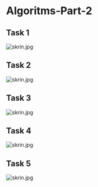 # Algoritms-Part-2
<h2>Task 1</h2>

<img src="img1.png" alt="skrin.jpg">

<h2>Task 2</h2>

<img src="img2.png" alt="skrin.jpg">

<h2>Task 3</h2>

<img src="img3.png" alt="skrin.jpg">

<h2>Task 4</h2>

<img src="img4.png" alt="skrin.jpg">

<h2>Task 5</h2>

<img src="img5.png" alt="skrin.jpg">